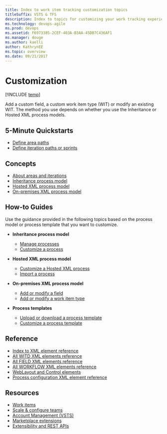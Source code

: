 ```yaml
---
title: Index to work item tracking customization topics
titleSuffix: VSTS & TFS   
description: Index to topics for customizing your work tracking experience in Visual Studio Team Services & Team Foundation Server 
ms.technology: devops-agile
ms.prod: devops
ms.assetid: F6973385-2CEF-403A-B3AA-45DB7C436AF1
ms.manager: douge
ms.author: kaelliauthor: KathrynEE
ms.topic: overview
ms.date: 09/21/2017
---
```


# Customization  

[!INCLUDE [temp](../_shared/version-vsts-tfs-all-versions.md)]

Add a custom field, a custom work item type (WIT) or modify an existing WIT. The method you use depends on whether you use the Inheritance or Hosted XML process models.  

## 5-Minute Quickstarts  

- [Define area paths](set-area-paths.md)
- [Define iteration paths or sprints](set-iteration-paths-sprints.md) 

## Concepts

- [About areas and iterations](about-areas-iterations.md)  
- [Inheritance process model](inheritance-process-model.md)   
- [Hosted XML process model](hosted-xml-process-model.md)  
- [On-premises XML process model](on-premises-xml-process-model.md)  


## How-to Guides

Use the guidance provided in the following topics based on the process model or process template that you want to customize.  


- **Inheritance process model**
	- [Manage processes](../../settings/work/manage-process.md)  
	- [Customize a process](../../settings/work/customize-process.md)  

- **Hosted XML process model**
	- [Customize a Hosted XML process](import-process/customize-process.md)  
    - [Import a process](import-process/import-process.md)

- **On-premises XML process model**
    - [Add or modify a field](add-modify-field.md)
    - [Add or modify a work item type](add-modify-wit.md)

- **Process templates**
    - [Upload or download a process template](../work-items/guidance/manage-process-templates.md?toc=/vsts/work/customize/toc.json&bc=/vsts/work/customize/breadcrumb/toc.json)
    - [Customize a process template](reference/process-templates/customize-process.md)  

## Reference  
  
- [Index to XML element reference](reference/xml-element-reference.md) 
- [All WITD XML elements reference](reference/all-witd-xml-elements-reference.md)
- [All FIELD XML elements reference](reference/all-field-xml-elements-reference.md)  
- [All WORKFLOW XML elements reference](reference/all-workflow-xml-elements-reference.md) 
- [WebLayout and Control elements](reference/weblayout-xml-elements.md)
- [Process configuration XML element reference](reference/process-configuration-xml-element.md)

 
## Resources 

- [Work items](../work-items/index.md)
- [Scale & configure teams](../../settings/index.md)
- [Account Management (VSTS)](../../accounts/index.md)
- [Marketplace extensions](../../marketplace/install-vsts-extension.md)
- [Extensibility and REST APIs](../../extend/overview.md) 